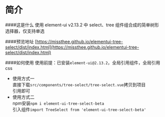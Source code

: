 # 简介
####这是什么
使用 element-ui v2.13.2 中 select、tree 组件组合成的简单树形选择器，仅支持单选

####预览地址 
[https://missthee.github.io/elementui-tree-select/dist/index.html](https://missthee.github.io/elementui-tree-select/dist/index.html)

####如何使用
使用前提：已安装`element-ui@2.13.2`，全局引用组件，全局引用css
+ 使用方式一  
  直接下载`src/components/tree-select/tree-select.vue`拷贝到项目   
  引用即可
+ 使用方式二  
  npm安装```npm i element-ui-tree-select-beta```  
  引入组件```import TreeSelect from 'element-ui-tree-select-beta'```




